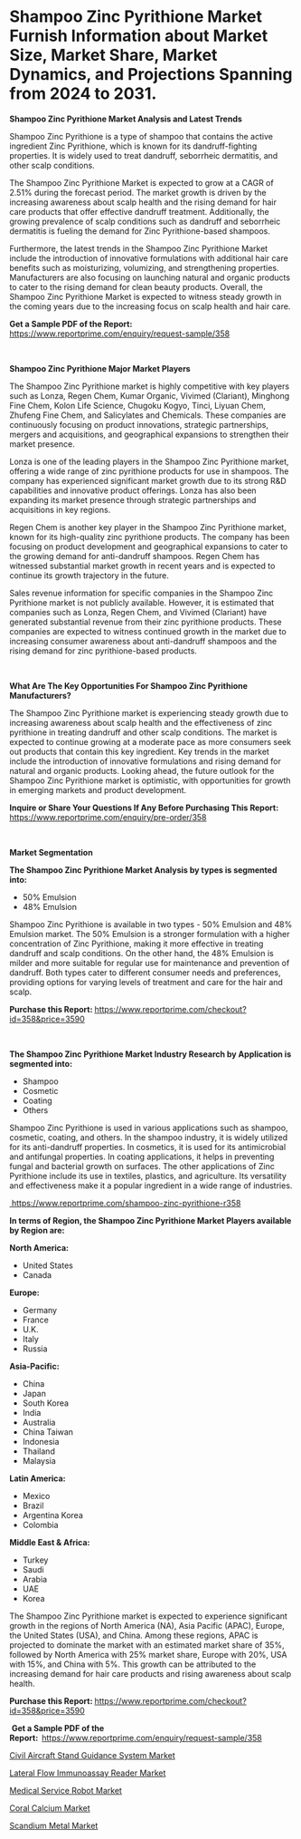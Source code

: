 <p><h1>Shampoo Zinc Pyrithione Market Furnish Information about Market Size, Market Share, Market Dynamics, and Projections Spanning from 2024 to 2031.</h1></p><p><strong>Shampoo Zinc Pyrithione Market Analysis and Latest Trends</strong></p>
<p><p>Shampoo Zinc Pyrithione is a type of shampoo that contains the active ingredient Zinc Pyrithione, which is known for its dandruff-fighting properties. It is widely used to treat dandruff, seborrheic dermatitis, and other scalp conditions.</p><p>The Shampoo Zinc Pyrithione Market is expected to grow at a CAGR of 2.51% during the forecast period. The market growth is driven by the increasing awareness about scalp health and the rising demand for hair care products that offer effective dandruff treatment. Additionally, the growing prevalence of scalp conditions such as dandruff and seborrheic dermatitis is fueling the demand for Zinc Pyrithione-based shampoos.</p><p>Furthermore, the latest trends in the Shampoo Zinc Pyrithione Market include the introduction of innovative formulations with additional hair care benefits such as moisturizing, volumizing, and strengthening properties. Manufacturers are also focusing on launching natural and organic products to cater to the rising demand for clean beauty products. Overall, the Shampoo Zinc Pyrithione Market is expected to witness steady growth in the coming years due to the increasing focus on scalp health and hair care.</p></p>
<p><strong>Get a Sample PDF of the Report:&nbsp;</strong> <a href="https://www.reportprime.com/enquiry/request-sample/358">https://www.reportprime.com/enquiry/request-sample/358</a></p>
<p>&nbsp;</p>
<p><strong>Shampoo Zinc Pyrithione Major Market Players</strong></p>
<p><p>The Shampoo Zinc Pyrithione market is highly competitive with key players such as Lonza, Regen Chem, Kumar Organic, Vivimed (Clariant), Minghong Fine Chem, Kolon Life Science, Chugoku Kogyo, Tinci, Liyuan Chem, Zhufeng Fine Chem, and Salicylates and Chemicals. These companies are continuously focusing on product innovations, strategic partnerships, mergers and acquisitions, and geographical expansions to strengthen their market presence.</p><p>Lonza is one of the leading players in the Shampoo Zinc Pyrithione market, offering a wide range of zinc pyrithione products for use in shampoos. The company has experienced significant market growth due to its strong R&D capabilities and innovative product offerings. Lonza has also been expanding its market presence through strategic partnerships and acquisitions in key regions.</p><p>Regen Chem is another key player in the Shampoo Zinc Pyrithione market, known for its high-quality zinc pyrithione products. The company has been focusing on product development and geographical expansions to cater to the growing demand for anti-dandruff shampoos. Regen Chem has witnessed substantial market growth in recent years and is expected to continue its growth trajectory in the future.</p><p>Sales revenue information for specific companies in the Shampoo Zinc Pyrithione market is not publicly available. However, it is estimated that companies such as Lonza, Regen Chem, and Vivimed (Clariant) have generated substantial revenue from their zinc pyrithione products. These companies are expected to witness continued growth in the market due to increasing consumer awareness about anti-dandruff shampoos and the rising demand for zinc pyrithione-based products.</p></p>
<p>&nbsp;</p>
<p><strong>What Are The Key Opportunities For Shampoo Zinc Pyrithione Manufacturers?</strong></p>
<p><p>The Shampoo Zinc Pyrithione market is experiencing steady growth due to increasing awareness about scalp health and the effectiveness of zinc pyrithione in treating dandruff and other scalp conditions. The market is expected to continue growing at a moderate pace as more consumers seek out products that contain this key ingredient. Key trends in the market include the introduction of innovative formulations and rising demand for natural and organic products. Looking ahead, the future outlook for the Shampoo Zinc Pyrithione market is optimistic, with opportunities for growth in emerging markets and product development.</p></p>
<p><strong>Inquire or Share Your Questions If Any Before Purchasing This Report:</strong> <a href="https://www.reportprime.com/enquiry/pre-order/358">https://www.reportprime.com/enquiry/pre-order/358</a></p>
<p>&nbsp;</p>
<p><strong>Market Segmentation</strong></p>
<p><strong>The Shampoo Zinc Pyrithione Market Analysis by types is segmented into:</strong></p>
<p><ul><li>50% Emulsion</li><li>48% Emulsion</li></ul></p>
<p><p>Shampoo Zinc Pyrithione is available in two types - 50% Emulsion and 48% Emulsion market. The 50% Emulsion is a stronger formulation with a higher concentration of Zinc Pyrithione, making it more effective in treating dandruff and scalp conditions. On the other hand, the 48% Emulsion is milder and more suitable for regular use for maintenance and prevention of dandruff. Both types cater to different consumer needs and preferences, providing options for varying levels of treatment and care for the hair and scalp.</p></p>
<p><strong>Purchase this Report:&nbsp;</strong><a href="https://www.reportprime.com/checkout?id=358&price=3590">https://www.reportprime.com/checkout?id=358&price=3590</a></p>
<p>&nbsp;</p>
<p><strong>The Shampoo Zinc Pyrithione Market Industry Research by Application is segmented into:</strong></p>
<p><ul><li>Shampoo</li><li>Cosmetic</li><li>Coating</li><li>Others</li></ul></p>
<p><p>Shampoo Zinc Pyrithione is used in various applications such as shampoo, cosmetic, coating, and others. In the shampoo industry, it is widely utilized for its anti-dandruff properties. In cosmetics, it is used for its antimicrobial and antifungal properties. In coating applications, it helps in preventing fungal and bacterial growth on surfaces. The other applications of Zinc Pyrithione include its use in textiles, plastics, and agriculture. Its versatility and effectiveness make it a popular ingredient in a wide range of industries.</p></p>
<p><a href="https://www.reportprime.com/shampoo-zinc-pyrithione-r358">&nbsp;https://www.reportprime.com/shampoo-zinc-pyrithione-r358</a></p>
<p><strong>In terms of Region, the Shampoo Zinc Pyrithione Market Players available by Region are:</strong></p>
<p>
    <p> <strong> North America: </strong>
        <ul>
            <li>United States</li>
            <li>Canada</li>
        </ul>
        </p> 
    <p> <strong> Europe: </strong>
        <ul>
            <li>Germany</li>
            <li>France</li>
            <li>U.K.</li>
            <li>Italy</li>
            <li>Russia</li>
        </ul>
        </p> 
    <p> <strong> Asia-Pacific: </strong>
        <ul>
            <li>China</li>
            <li>Japan</li>
            <li>South Korea</li>
            <li>India</li>
            <li>Australia</li>
            <li>China Taiwan</li>
            <li>Indonesia</li>
            <li>Thailand</li>
            <li>Malaysia</li>
        </ul>
        </p> 
    <p> <strong> Latin America: </strong>
        <ul>
            <li>Mexico</li>
            <li>Brazil</li>
            <li>Argentina Korea</li>
            <li>Colombia</li>
        </ul>
        </p> 
    <p> <strong> Middle East & Africa: </strong>
        <ul>
            <li>Turkey</li>
            <li>Saudi</li>
            <li>Arabia</li>
            <li>UAE</li>
            <li>Korea</li>
        </ul>
    </p>
    </p>
<p><p>The Shampoo Zinc Pyrithione market is expected to experience significant growth in the regions of North America (NA), Asia Pacific (APAC), Europe, the United States (USA), and China. Among these regions, APAC is projected to dominate the market with an estimated market share of 35%, followed by North America with 25% market share, Europe with 20%, USA with 15%, and China with 5%. This growth can be attributed to the increasing demand for hair care products and rising awareness about scalp health.</p></p>
<p><strong>Purchase this Report: </strong><a href="https://www.reportprime.com/checkout?id=358&price=3590">https://www.reportprime.com/checkout?id=358&price=3590</a></p>
<p>&nbsp;<strong>Get a Sample PDF of the Report:&nbsp;&nbsp;</strong><a href="https://www.reportprime.com/enquiry/request-sample/358">https://www.reportprime.com/enquiry/request-sample/358</a></p>
<p><strong></strong></p>
<p><p><a href="https://issuu.com/reportprime-2/docs/civil-aircraft-stand-guidance-syste_2e136de0d41e7b">Civil Aircraft Stand Guidance System Market</a></p><p><a href="https://medium.com/@andrew.gibson967/lateral-flow-immunoassay-reader-market-a-global-and-regional-analysis-focus-on-region-250e7837fdde">Lateral Flow Immunoassay Reader Market</a></p><p><a href="https://medium.com/@nathan.skinner8798456/medical-service-robot-market-analysis-report-global-insights-by-region-type-surgical-4574c271d7a7">Medical Service Robot Market</a></p><p><a href="https://github.com/brendafegmorris532/Market-Research-Report-List-2/blob/main/coral-calcium-market.md">Coral Calcium Market</a></p><p><a href="https://github.com/LarryPearsongXXfvf/Market-Research-Report-List-1/blob/main/scandium-metal-market.md">Scandium Metal Market</a></p></p>
